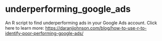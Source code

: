 # underperforming_google_ads
An R script to find underperforming ads in your Google Ads account. Click here to learn more: https://daranjjohnson.com/blog/how-to-use-r-to-identify-poor-performing-google-ads/
